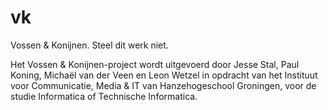# vk
Vossen &amp; Konijnen. Steel dit werk niet.

Het Vossen & Konijnen-project wordt uitgevoerd door Jesse Stal, Paul Koning, Michaël van der Veen en Leon Wetzel in opdracht van het Instituut voor Communicatie, Media & IT van Hanzehogeschool Groningen, voor de studie Informatica of Technische Informatica.
